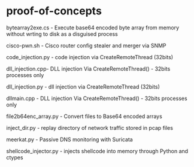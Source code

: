 # proof-of-concepts

bytearray2exe.cs - Execute base64 encoded byte array from memory without wrting to disk as a disguised process

cisco-pwn.sh - Cisco router config stealer and merger via SNMP

code_injection.py - code injection via CreateRemoteThread (32bits)

dll_injection.cpp- DLL injection Via CreateRemoteThread() - 32bits processes only

dll_injection.py - dll injection via CreateRemoteThread (32bits)

dllmain.cpp - DLL injection Via CreateRemoteThread() - 32bits processes only

file2b64enc_array.py - Convert files to Base64 encoded arrays

inject_dir.py - replay directory of network traffic stored in pcap files

meerkat.py - Passive DNS monitoring with Suricata

shellcode_injector.py - injects shellcode into memory through Python and ctypes
